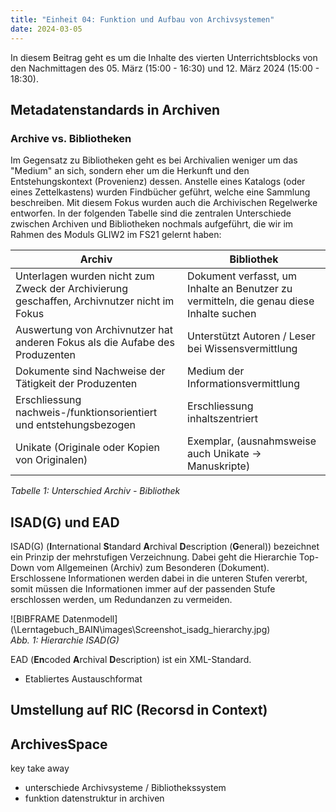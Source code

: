 ```yaml
---
title: "Einheit 04: Funktion und Aufbau von Archivsystemen"
date: 2024-03-05
---
```


In diesem Beitrag geht es um die Inhalte des vierten Unterrichtsblocks von den Nachmittagen des 05. März (15:00 - 16:30) und 12. März 2024 (15:00 - 18:30).

## Metadatenstandards in Archiven

### Archive vs. Bibliotheken  

Im Gegensatz zu Bibliotheken geht es bei Archivalien weniger um das "Medium" an sich, sondern eher um die Herkunft und den Entstehungskontext (Provenienz) dessen. Anstelle eines Katalogs (oder eines Zettelkastens) wurden Findbücher geführt, welche eine Sammlung beschreiben. Mit diesem Fokus wurden auch die Archivischen Regelwerke entworfen.  In der folgenden Tabelle sind die zentralen Unterschiede zwischen Archiven und Bibliotheken nochmals aufgeführt, die wir im Rahmen des Moduls GLIW2 im FS21 gelernt haben: 

| Archiv      | Bibliothek |
| ----------- | ----------- |
| Unterlagen wurden nicht zum Zweck der Archivierung geschaffen, Archivnutzer nicht im Fokus | Dokument verfasst, um Inhalte an Benutzer zu vermitteln, die genau diese Inhalte suchen    |
| Auswertung von Archivnutzer hat anderen Fokus als die Aufabe des Produzenten  | Unterstützt Autoren / Leser bei Wissensvermittlung      |
| Dokumente sind Nachweise der Tätigkeit der Produzenten | Medium der Informationsvermittlung |
| Erschliessung nachweis-/funktionsorientiert und entstehungsbezogen | Erschliessung inhaltszentriert |
| Unikate (Originale oder Kopien von Originalen) | Exemplar, (ausnahmsweise auch Unikate -> Manuskripte) |

*Tabelle 1: Unterschied Archiv - Bibliothek*



## ISAD(G) und EAD

ISAD(G) (**I**nternational **S**tandard **A**rchival **D**escription (**G**eneral)) bezeichnet ein Prinzip der mehrstufigen Verzeichnung. Dabei geht die Hierarchie Top-Down vom Allgemeinen (Archiv) zum Besonderen (Dokument). Erschlossene Informationen werden dabei in die unteren Stufen vererbt, somit müssen die Informationen immer auf der passenden Stufe erschlossen werden, um Redundanzen zu vermeiden.  

![BIBFRAME Datenmodell](\Lerntagebuch_BAIN\images\Screenshot_isadg_hierarchy.jpg\)<br>
*Abb. 1: Hierarchie ISAD(G)*  



EAD (**En**coded **A**rchival **D**escription) ist ein XML-Standard.

- Etabliertes Austauschformat 


Umstellung auf RIC (**R**ecorsd **i**n **C**ontext)
--

## ArchivesSpace



key take away 
- unterschiede Archivsysteme / Bibliothekssystem
- funktion datenstruktur in archiven